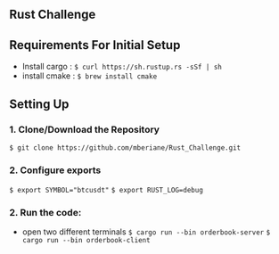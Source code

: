 ## Rust Challenge

## Requirements For Initial Setup
- Install cargo :
`$ curl https://sh.rustup.rs -sSf | sh`
- install cmake :
`$ brew install cmake`

## Setting Up
### 1. Clone/Download the Repository
`$ git clone https://github.com/mberiane/Rust_Challenge.git `

### 2. Configure exports
`$ export SYMBOL="btcusdt"`
`$ export RUST_LOG=debug`

### 2.  Run the code:
- open two different terminals
`$ cargo run --bin orderbook-server`
`$ cargo run --bin orderbook-client`

